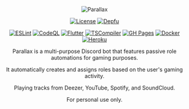 <div align="center">
  
  ![Parallax](https://user-images.githubusercontent.com/39931559/130610477-0005b550-d8fe-4049-9de0-14bcb3b32aa5.png)
  
  [![License](https://img.shields.io/github/license/JKLorenzo/Parallax)](https://github.com/JKLorenzo/Parallax/blob/master/LICENSE)
  [![Depfu](https://badges.depfu.com/badges/10a2b397579dcfc1b15b4327c12a9bdd/count.svg)](https://depfu.com/github/JKLorenzo/Parallax?project_id=29783)
    
  
  [![ESLint](https://github.com/JKLorenzo/Parallax/actions/workflows/eslint.yml/badge.svg)](https://github.com/JKLorenzo/Parallax/actions/workflows/eslint.yml)
  [![CodeQL](https://github.com/JKLorenzo/Parallax/workflows/CodeQL/badge.svg)](https://github.com/JKLorenzo/Parallax/actions/workflows/codeql.yml)
  [![Flutter](https://github.com/JKLorenzo/Parallax/actions/workflows/flutter.yml/badge.svg)](https://github.com/JKLorenzo/Parallax/actions/workflows/flutter.yml)
  [![TSCompiler](https://github.com/JKLorenzo/Parallax/actions/workflows/tscompiler.yml/badge.svg)](https://github.com/JKLorenzo/Parallax/actions/workflows/tscompiler.yml)
  [![GH Pages](https://github.com/JKLorenzo/Parallax/actions/workflows/ghpages.yml/badge.svg)](https://github.com/JKLorenzo/Parallax/actions/workflows/ghpages.yml)
  [![Docker](https://github.com/JKLorenzo/Parallax/actions/workflows/docker.yml/badge.svg)](https://github.com/JKLorenzo/Parallax/actions/workflows/docker.yml)
  [![Heroku](https://github.com/JKLorenzo/Parallax/actions/workflows/heroku.yml/badge.svg)](https://github.com/JKLorenzo/Parallax/actions/workflows/heroku.yml)
  
  
  Parallax is a multi-purpose Discord bot that features passive role automations for gaming purposes.
  
  It automatically creates and assigns roles based on the user's gaming activity. 
  
  Playing tracks from Deezer, YouTube, Spotify, and SoundCloud.
  
  For personal use only.
  
</div>
